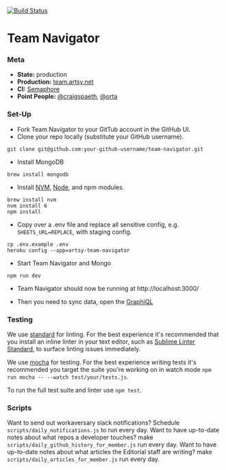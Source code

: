 [![Build Status](https://semaphoreci.com/api/v1/projects/94083eb0-a44a-4b7a-a4be-56ddc5758ac4/560485/badge.svg)](https://semaphoreci.com/artsy-it/team-navigator)

# Team Navigator

### Meta
* __State:__ production
* __Production:__ [team.artsy.net](https://team.artsy.net/)
* __CI:__ [Semaphore](https://semaphoreci.com/artsy-it/team-navigator)
* __Point People:__ [@craigspaeth](https://github.com/craigspaeth), [@orta](https://github.com/orta)

### Set-Up

- Fork Team Navigator to your GitTub account in the GitHub UI.
- Clone your repo locally (substitute your GitHub username).
```
git clone git@github.com:your-github-username/team-navigator.git
```
- Install MongoDB
```
brew install mongodb
```
- Install [NVM](https://github.com/creationix/nvm), [Node](https://nodejs.org/en/), and npm modules.
```
brew install nvm
nvm install 6
npm install
```
- Copy over a .env file and replace all sensitive config, e.g. `SHEETS_URL=REPLACE`,
with staging config.
```
cp .env.example .env
heroku config --app=artsy-team-navigator
```
- Start Team Navigator and Mongo
```
npm run dev
```
- Team Navigator should now be running at http://localhost:3000/

- Then you need to sync data, open the [GraphiQL](http://localhost:3000/api?query=mutation%20%7B%0A%20%20sync%0A%7D)


### Testing

We use [standard](https://github.com/feross/standard) for linting. For the best experience it's recommended that you install an inline linter in your text editor, such as [Sublime Linter Standard](https://github.com/Flet/SublimeLinter-contrib-standard), to surface linting issues immediately.

We use [mocha](https://mochajs.org/) for testing. For the best experience writing tests it's recommended you target the suite you're working on in watch mode `npm run mocha -- --watch test/your/tests.js`.

To run the full test suite and linter use `npm test`.

### Scripts

Want to send out workaversary slack notifications? Schedule `scripts/daily_notifications.js` to run every day.
Want to have up-to-date notes about what repos a developer touches? make `scripts/daily_github_history_for_member.js` run every day.
Want to have up-to-date notes about what articles the Editorial staff are writing? make `scripts/daily_articles_for_member.js` run every day.
